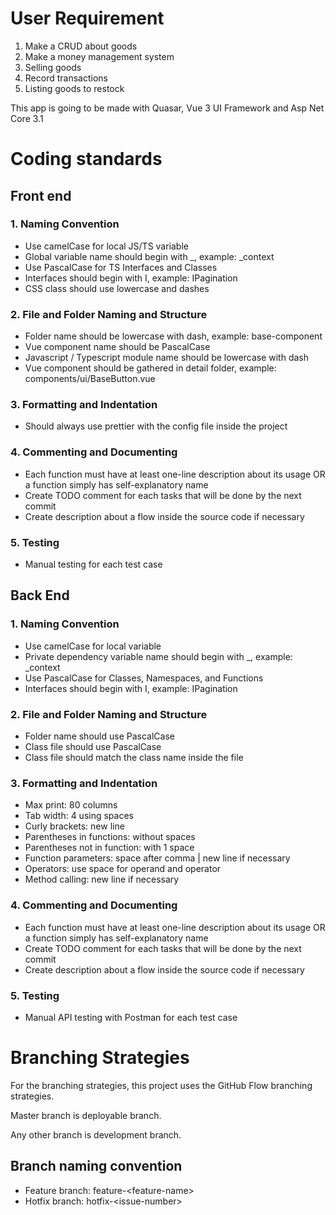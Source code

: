 # User Requirement

1. Make a CRUD about goods
2. Make a money management system
3. Selling goods
4. Record transactions
5. Listing goods to restock

This app is going to be made with Quasar, Vue 3 UI Framework and Asp Net Core 3.1

# Coding standards

## Front end

### 1. Naming Convention

- Use camelCase for local JS/TS variable
- Global variable name should begin with \_, example: \_context
- Use PascalCase for TS Interfaces and Classes
- Interfaces should begin with I, example: IPagination
- CSS class should use lowercase and dashes

### 2. File and Folder Naming and Structure

- Folder name should be lowercase with dash, example: base-component
- Vue component name should be PascalCase
- Javascript / Typescript module name should be lowercase with dash
- Vue component should be gathered in detail folder, example: components/ui/BaseButton.vue

### 3. Formatting and Indentation

- Should always use prettier with the config file inside the project

### 4. Commenting and Documenting

- Each function must have at least one-line description about its usage OR a function simply has self-explanatory name
- Create TODO comment for each tasks that will be done by the next commit
- Create description about a flow inside the source code if necessary

### 5. Testing

- Manual testing for each test case

## Back End

### 1. Naming Convention

- Use camelCase for local variable
- Private dependency variable name should begin with \_, example: \_context
- Use PascalCase for Classes, Namespaces, and Functions
- Interfaces should begin with I, example: IPagination

### 2. File and Folder Naming and Structure

- Folder name should use PascalCase
- Class file should use PascalCase
- Class file should match the class name inside the file

### 3. Formatting and Indentation

- Max print: 80 columns
- Tab width: 4 using spaces
- Curly brackets: new line
- Parentheses in functions: without spaces
- Parentheses not in function: with 1 space
- Function parameters: space after comma | new line if necessary
- Operators: use space for operand and operator
- Method calling: new line if necessary

### 4. Commenting and Documenting

- Each function must have at least one-line description about its usage OR a function simply has self-explanatory name
- Create TODO comment for each tasks that will be done by the next commit
- Create description about a flow inside the source code if necessary

### 5. Testing

- Manual API testing with Postman for each test case

# Branching Strategies

For the branching strategies, this project uses the GitHub Flow branching
strategies.

Master branch is deployable branch.

Any other branch is development branch.

## Branch naming convention

- Feature branch: feature-\<feature-name\>
- Hotfix branch: hotfix-\<issue-number\>

